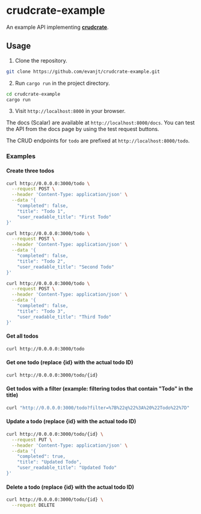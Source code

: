 # crudcrate-example
An example API implementing **[crudcrate](https://crates.io/crates/crudcrate)**.

## Usage
1. Clone the repository.

```bash
git clone https://github.com/evanjt/crudcrate-example.git
```

2. Run `cargo run` in the project directory.

```bash
cd crudcrate-example
cargo run
```

3. Visit `http://localhost:8000` in your browser.

The docs (Scalar) are available at `http://localhost:8000/docs`. You can
test the API from the docs page by using the test request buttons.

The CRUD endpoints for `todo` are prefixed at `http://localhost:8000/todo`.

### Examples
#### Create three todos
```bash
curl http://0.0.0.0:3000/todo \
  --request POST \
  --header 'Content-Type: application/json' \
  --data '{
    "completed": false,
    "title": "Todo 1",
    "user_readable_title": "First Todo"
}'

curl http://0.0.0.0:3000/todo \
  --request POST \
  --header 'Content-Type: application/json' \
  --data '{
    "completed": false,
    "title": "Todo 2",
    "user_readable_title": "Second Todo"
}'

curl http://0.0.0.0:3000/todo \
  --request POST \
  --header 'Content-Type: application/json' \
  --data '{
    "completed": false,
    "title": "Todo 3",
    "user_readable_title": "Third Todo"
}'
```

#### Get all todos
```bash
curl http://0.0.0.0:3000/todo
```

#### Get one todo (replace {id} with the actual todo ID)
```bash
curl http://0.0.0.0:3000/todo/{id}
```

#### Get todos with a filter (example: filtering todos that contain "Todo" in the title)
```bash
curl "http://0.0.0.0:3000/todo?filter=%7B%22q%22%3A%20%22Todo%22%7D"
```

#### Update a todo (replace {id} with the actual todo ID)
```bash
curl http://0.0.0.0:3000/todo/{id} \
  --request PUT \
  --header 'Content-Type: application/json' \
  --data '{
    "completed": true,
    "title": "Updated Todo",
    "user_readable_title": "Updated Todo"
}'
```

#### Delete a todo (replace {id} with the actual todo ID)
```bash
curl http://0.0.0.0:3000/todo/{id} \
  --request DELETE
```